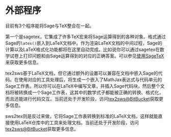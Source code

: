 # 外部程序
目前有3个程序能将Sage与TeX整合在一起。

第一个是sagetex，它集成了许多TeX宏来将Sage运算得到的各种对象、格式通过Sage的`latex()`嵌入到LaTeX文档中。作为渲染LaTeX文档的中间过程，Sage的计算以及LaTeX格式化功能都将在这里自动完成。比如说你可以通过sagetex在数学试卷上打印问题和由Sage运算得到的对应的正确答案。可以参见[使用SageTeX](../CH07/07.0_Using_SageTeX.md)来获取更多信息。

tex2sws基于LaTeX文档，但它通过额外的设置可以兼容在文档中嵌入Sage的代码。在使用对应的工具处理后，将生成一个嵌入了MathJax表达式与代码单元的Sage工作表。所以你可以在LaTeX中编写文章，并插入Sage代码块，然后整个文档将被转换成一个Sage工作表，这其中的数学式子都能被正确的转换、格式化，而且还能进行代码交互。当前还处于开发阶段，访问[tex2sws@BitBucket](http://bitbucket.org/rbeezer/tex2sws/)获取更多信息。

sws2tex则是反过来做，它将Sage工作表转换到标准的LaTeX文档，这样就能直接使用LaTeX仓库中的工具来处理文档。当前还处于开发阶段，访问[tex2sws@BitBucket](http://bitbucket.org/rbeezer/tex2sws/)获取更多信息。